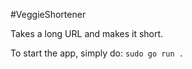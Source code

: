 #VeggieShortener

Takes a long URL and makes it short. 

To start the app, simply do:
``sudo go run .``